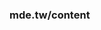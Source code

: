 ### mde.tw/content

<!--
# cmsite
cmsimde template uses mdecycu/cmsimde as submodule

On Replit:

for cmsite: git submodule update --init --recursive 

for cmsimde_site: cmsimde is as directory not submodule

for cmsimde: pip install flask flask_cors bs4 lxml pelican markdown gevent

password generator: https://mde.tw/cd2024/content/Brython.html?src=https://gist.githubusercontent.com/mdecycu/b92b16621dd0246c352cf13d6463b333/raw/0bfa669750aba3abe48554509bbd43d65b6e5c82/hashlib_password_generator.py

<!--
### Pelican

pelican markdown -o blog -s local_publishconf.py

### template

---
Title: 2023 Fall 第十五週
Date: 2023-12-24 11:00
Category: cad2023
Tags: w15, cad2023
Slug: 2023_fall_w15
Author: mdecycu
---

2023 Fall 即將結束, 截至目前, 課程到底傳達了甚麼?

<!-- PELICAN_END_SUMMARY -->

